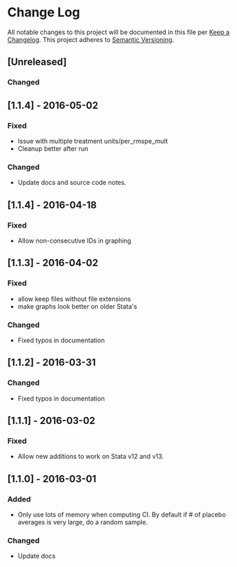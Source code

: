 # Change Log
All notable changes to this project will be documented in this file per [Keep a Changelog](http://keepachangelog.com).
This project adheres to [Semantic Versioning](http://semver.org/).

## [Unreleased]
### Changed

## [1.1.4] - 2016-05-02
### Fixed
 - Issue with multiple treatment units/per_rmspe_mult
 - Cleanup better after run
### Changed
 - Update docs and source code notes.

## [1.1.4] - 2016-04-18
### Fixed
 - Allow non-consecutive IDs in graphing

## [1.1.3] - 2016-04-02
### Fixed
 - allow keep files without file extensions 
 - make graphs look better on older Stata's
### Changed
 - Fixed typos in documentation

## [1.1.2] - 2016-03-31
### Changed
 - Fixed typos in documentation
 
## [1.1.1] - 2016-03-02
### Fixed
 - Allow new additions to work on Stata v12 and v13.

## [1.1.0] - 2016-03-01
### Added
 - Only use lots of memory when computing CI. By default if # of placebo averages is very large, do a random sample.
### Changed
 - Update docs


